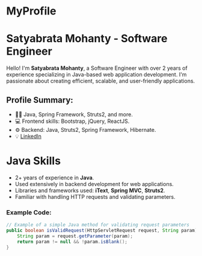 # MyProfile
# Satyabrata Mohanty - Software Engineer

Hello! I'm **Satyabrata Mohanty**, a Software Engineer with over 2 years of experience specializing in Java-based web application development. 
I'm passionate about creating efficient, scalable, and user-friendly applications.

## Profile Summary:
- 🧑‍💻 Java, Spring Framework, Struts2, and more.
- 💻 Frontend skills: Bootstrap, jQuery, ReactJS.
- ⚙️ Backend: Java, Struts2, Spring Framework, Hibernate.
- 💡 [LinkedIn](https://www.linkedin.com/in/satyabrata-mohanty)

# Java Skills
- 2+ years of experience in **Java**.
- Used extensively in backend development for web applications.
- Libraries and frameworks used: **iText**, **Spring MVC**, **Struts2**.
- Familiar with handling HTTP requests and validating parameters.

### Example Code:
```java
// Example of a simple Java method for validating request parameters
public boolean isValidRequest(HttpServletRequest request, String param) {
    String param = request.getParameter(param);
    return param != null && !param.isBlank();
}
